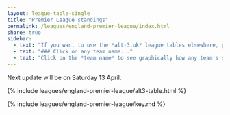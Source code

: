```yaml
---
layout: league-table-single
title: "Premier League standings"
permalink: /leagues/england-premier-league/index.html
share: true
sidebar:
  - text: "If you want to use the *alt-3.uk* league tables elsewhere, please be sure to read the [License and Disclaimer](/about/license) page first."
  - text: "### Click on any team name..."
  - text: "Click on the *team name* to see graphically how any team's schedule strength evolves through the season."
---
```


Next update will be on Saturday 13 April.
	
{% include leagues/england-premier-league/alt3-table.html %}

{% include leagues/england-premier-league/key.md %}






